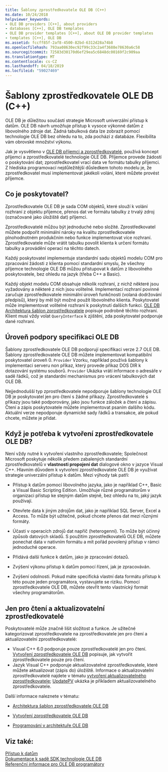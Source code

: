 ```yaml
---
title: Šablony zprostředkovatele OLE DB (C++)
ms.date: 10/24/2018
helpviewer_keywords:
- OLE DB providers [C++], about providers
- databases [C++], OLE DB templates
- OLE DB provider templates [C++], about OLE DB provider templates
- templates [C++], OLE DB
ms.assetid: fccff85f-2af8-4500-82bd-6312d28a74b8
ms.openlocfilehash: 793aa08630ec92f99c33c2a4f3688e78630a6c58
ms.sourcegitcommit: 72583d30170d6ef29ea5c6848dc00169f2c909aa
ms.translationtype: MT
ms.contentlocale: cs-CZ
ms.lasthandoff: 04/18/2019
ms.locfileid: "59027469"
---
```

# <a name="ole-db-provider-templates-c"></a>Šablony zprostředkovatele OLE DB (C++)

OLE DB je důležitou součástí strategie Microsoft univerzální přístup k datům. OLE DB návrh umožňuje přístup k vysoce výkonné datům z libovolného zdroje dat. Žádná tabulková data lze zobrazit pomocí technologie OLE DB bez ohledu na to, zda pochází z databáze. Flexibilita vám obrovské množství výkonu.

Jak je vysvětleno v [OLE DB příjemci a zprostředkovatelé](../../data/oledb/ole-db-consumers-and-providers.md), používá koncept příjemci a zprostředkovatelé technologie OLE DB. Příjemce provede žádostí o poskytování dat; zprostředkovatel vrací data ve formátu tabulky příjemci. Z hlediska programovací nejdůležitější důsledkem tohoto modelu je, že zprostředkovatel musí implementovat jakékoli volání, které můžete provést příjemce.

## <a name="what-is-a-provider"></a>Co je poskytovatel?

Zprostředkovatele OLE DB je sada COM objektů, které slouží k volání rozhraní z objektu příjemce, přenos dat ve formátu tabulky z trvalý zdroj (označované jako úložiště dat) příjemci.

Zprostředkovatelé můžou být jednoduché nebo složité. Zprostředkovatel můžete podpořit minimální nároky na kvalitu zprostředkovatele plnohodnotném produkčním nebo funkce implementovat více rozhraní. Zprostředkovatele může vrátit tabulku povolit klienta k určení formátu tabulky a provádění operací na těchto datech.

Každý poskytovatel implementuje standardní sadu objektů modelu COM pro zpracování žádosti z klienta pomocí standardní smyslu, že všechny příjemce technologie OLE DB můžou přistupovat k datům z libovolného poskytovatele, bez ohledu na jazyk (třeba C++ a Basic).

Každý objekt modelu COM obsahuje několik rozhraní, z nichž některé jsou vyžadovány a některé z nich jsou volitelné. Implementací rozhraní povinné zaručuje zprostředkovatele minimální úroveň funkčnosti (volaná dodržování předpisů), který by měl být možné použít libovolného klienta. Poskytovatel může implementovat volitelné rozhraní k poskytnutí dalších funkcí. [OLE DB Architektura šablon zprostředkovatele](../../data/oledb/ole-db-provider-template-architecture.md) popisuje podrobně těchto rozhraní. Klient musí vždy volat `QueryInterface` k zjištění, zda poskytovatel podporuje dané rozhraní.

## <a name="ole-db-specification-level-support"></a>Úroveň podpory specifikaci OLE DB

Šablony zprostředkovatele OLE DB podporují specifikaci verze 2.7 OLE DB. Šablony zprostředkovatele OLE DB můžete implementovat kompatibilní poskytovatel úroveň 0. `Provider` Vzorku, například používá šablony k implementaci serveru non příkaz, který provede příkaz DOS DIR k dotazování systému souborů. `Provider` Ukázka vrátí informace o adresáře v sadě řádků, což je standardní mechanismus pro vrácení tabulkových dat OLE DB.

Nejjednodušší typ zprostředkovatele nepodporuje šablony technologie OLE DB je poskytovatel jen pro čtení s žádné příkazy. Zprostředkovatelé s příkazy jsou také podporovány, jako jsou funkce záložek a čtení a zápisu. Čtení a zápis poskytovatele můžete implementovat psaním dalšího kódu. Aktuální verze nepodporuje dynamické sady řádků a transakce, ale pokud chcete, můžete je přidat.

## <a name="when-do-you-need-to-create-an-ole-db-provider"></a>Když je potřeba k vytvoření zprostředkovatele OLE DB?

Není vždy nutné k vytvoření vlastního zprostředkovatele; Společnost Microsoft poskytuje několik předem zabalených standardní zprostředkovatelů v **vlastnosti propojení dat** dialogové okno v jazyce Visual C++. Hlavním důvodem k vytvoření zprostředkovatele OLE DB je využívat strategie univerzální přístup k datům. Mezi výhody tak patří:

- Přístup k datům pomocí libovolného jazyka, jako je například C++, Basic a Visual Basic Scripting Edition. Umožňuje různé programátorům v organizaci přístup ke stejným datům stejně, bez ohledu na to, jaký jazyk používají.

- Otevřete data k jiným zdrojům dat, jako je například SQL Server, Excel a Access. To může být užitečné, pokud chcete přenos dat mezi různými formáty.

- Účasti v operacích zdrojů dat napříč (heterogenní). To může být účinný způsob datových skladů. S použitím zprostředkovatelů OLE DB, můžete ponechat data v nativním formátu a mít pořád povolený přístup v rámci jednoduché operace.

- Přidává další funkce k datům, jako je zpracování dotazů.

- Zvýšení výkonu přístup k datům pomocí řízení, jak je zpracováván.

- Zvýšení odolnosti. Pokud máte specifická vlastní data formátu přístup k této pouze jeden programátora, vystavujete se riziku. Pomocí zprostředkovatele OLE DB, můžete otevřít tento vlastnický formát všechny programátorům.

## <a name="read-only-and-updatable-providers"></a>Jen pro čtení a aktualizovatelní zprostředkovatelé

Poskytovatelé může značně lišit složitost a funkce. Je užitečné kategorizovat zprostředkovatele na zprostředkovatele jen pro čtení a aktualizovatelní zprostředkovatelé:

- Visual C++ 6.0 podporuje pouze zprostředkovatelé jen pro čtení. [Vytvoření zprostředkovatele OLE DB](../../data/oledb/creating-an-ole-db-provider.md) popisuje, jak vytvořit zprostředkovatele pouze pro čtení.
- Jazyk Visual C++ podporuje aktualizovatelné zprostředkovatele, které můžete aktualizovat (zápis do) úložiště. Informace o aktualizovatelní zprostředkovatelé najdete v tématu [vytvoření aktualizovatelného zprostředkovatele](../../data/oledb/creating-an-updatable-provider.md); [UpdatePV](https://github.com/Microsoft/VCSamples/tree/master/VC2010Samples/ATL/OLEDB/Provider/UPDATEPV) ukázka je příkladem aktualizovatelného zprostředkovatele.

Další informace naleznete v tématu:

- [Architektura šablon zprostředkovatele OLE DB](../../data/oledb/ole-db-provider-template-architecture.md)

- [Vytvoření zprostředkovatele OLE DB](../../data/oledb/creating-an-ole-db-provider.md)

- [Programování v architektuře OLE DB](../../data/oledb/ole-db-programming.md)

## <a name="see-also"></a>Viz také:

[Přístup k datům](../data-access-in-cpp.md)<br/>
[Dokumentace k sadě SDK technologie OLE DB](/previous-versions/windows/desktop/ms722784(v=vs.85))<br/>
[Referenční informace pro OLE DB programátory](/sql/connect/oledb/ole-db/oledb-driver-for-sql-server-programming)<br/>
